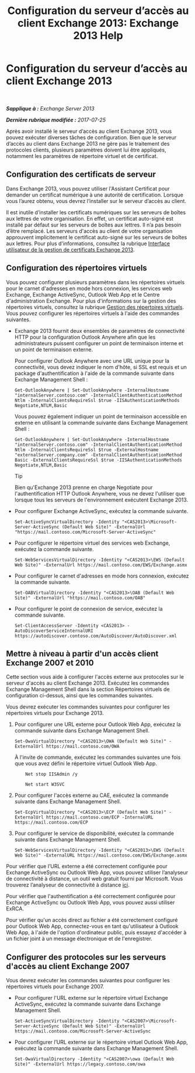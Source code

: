 ﻿---
title: 'Configuration du serveur d’accès au client Exchange 2013: Exchange 2013 Help'
TOCTitle: Configuration du serveur d’accès au client Exchange 2013
ms:assetid: 01432ae4-2a00-44a4-a4dd-4eb8d7e6cfae
ms:mtpsurl: https://technet.microsoft.com/fr-fr/library/Hh529912(v=EXCHG.150)
ms:contentKeyID: 50477418
ms.date: 04/24/2018
mtps_version: v=EXCHG.150
ms.translationtype: HT
---

# Configuration du serveur d’accès au client Exchange 2013

 

_**Sapplique à :** Exchange Server 2013_

_**Dernière rubrique modifiée :** 2017-07-25_

Après avoir installé le serveur d’accès au client Exchange 2013, vous pouvez exécuter diverses tâches de configuration. Bien que le serveur d’accès au client dans Exchange 2013 ne gère pas le traitement des protocoles clients, plusieurs paramètres doivent lui être appliqués, notamment les paramètres de répertoire virtuel et de certificat.

## Configuration des certificats de serveur

Dans Exchange 2013, vous pouvez utiliser l'Assistant Certificat pour demander un certificat numérique à une autorité de certification. Lorsque vous l’aurez obtenu, vous devrez l’installer sur le serveur d’accès au client.

Il est inutile d’installer les certificats numériques sur les serveurs de boîtes aux lettres de votre organisation. En effet, un certificat auto-signé est installé par défaut sur les serveurs de boîtes aux lettres. Il n’a pas besoin d’être remplacé. Les serveurs d'accès au client de votre organisation approuvent implicitement le certificat auto-signé sur les serveurs de boîtes aux lettres. Pour plus d'informations, consultez la rubrique [Interface utilisateur de la gestion de certificats Exchange 2013](exchange-2013-certificate-management-ui-exchange-2013-help.md).

## Configuration des répertoires virtuels

Vous pouvez configurer plusieurs paramètres dans les répertoires virtuels pour le carnet d'adresses en mode hors connexion, les services web Exchange, Exchange ActiveSync, Outlook Web App et le Centre d'administration Exchange. Pour plus d'informations sur la gestion des répertoires virtuels, consultez la rubrique [Gestion des répertoires virtuels](virtual-directory-management-exchange-2013-help.md). Vous pouvez configurer les répertoires virtuels à l'aide des commandes suivantes.

  - Exchange 2013 fournit deux ensembles de paramètres de connectivité HTTP pour la configuration Outlook Anywhere afin que les administrateurs puissent configurer un point de terminaison interne et un point de terminaison externe.
    
    Pour configurer Outlook Anywhere avec une URL unique pour la connectivité, vous devez indiquer le nom d'hôte, si SSL est requis et un package d'authentification à l'aide de la commande suivante dans Exchange Management Shell :
    
        Get-OutlookAnywhere | Set-OutlookAnywhere -InternalHostname "internalServer.contoso.com" -InternalClientAuthenticationMethod Ntlm -InternalClientsRequireSsl $true -IISAuthenticationMethods Negotiate,NTLM,Basic
    
    Vous pouvez également indiquer un point de terminaison accessible en externe en utilisant la commande suivante dans Exchange Management Shell :
    
        Get-OutlookAnywhere | Set-OutlookAnywhere -InternalHostname "internalServer.contoso.com" -InternalClientAuthenticationMethod Ntlm -InternalClientsRequireSsl $true -ExternalHostname "externalServer.company.com" -ExternalClientAuthenticationMethod Basic -ExternalClientsRequireSsl $true -IISAuthenticationMethods Negotiate,NTLM,Basic
    
    > [!TIP]  
    > Bien qu'Exchange 2013 prenne en charge Negotiate pour l'authentification HTTP Outlook Anywhere, vous ne devez l'utiliser que lorsque tous les serveurs de l'environnement exécutent Exchange 2013.


  - Pour configurer Exchange ActiveSync, exécutez la commande suivante.
    
        Set-ActiveSyncVirtualDirectory -Identity "<CAS2013>\Microsoft-Server-ActiveSync (Default Web Site)" -ExternalUrl "https://mail.contoso.com/Microsoft-Server-ActiveSync"

  - Pour configurer le répertoire virtuel des services web Exchange, exécutez la commande suivante.
    
        Set-WebServicesVirtualDirectory -Identity "<CAS2013>\EWS (Default Web Site)" -ExternalUrl https://mail.contoso.com/EWS/Exchange.asmx

  - Pour configurer le carnet d'adresses en mode hors connexion, exécutez la commande suivante.
    
        Set-OABVirtualDirectory -Identity "<CAS2013>\OAB (Default Web Site)" -ExternalUrl "https://mail.contoso.com/OAB"

  - Pour configurer le point de connexion de service, exécutez la commande suivante.
    
        Set-ClientAccessServer -Identity <CAS2013> -AutoDiscoverServiceInternalURI https://autodiscover.contoso.com/AutoDiscover/AutoDiscover.xml

## Mettre à niveau à partir d'un accès client Exchange 2007 et 2010

Cette section vous aide à configurer l'accès externe aux protocoles sur le serveur d'accès au client Exchange 2013. Exécutez les commandes Exchange Management Shell dans la section Répertoires virtuels de configuration ci-dessus, ainsi que les commandes suivantes.

Vous devrez exécuter les commandes suivantes pour configurer les répertoires virtuels pour Exchange 2013.

1.  Pour configurer une URL externe pour Outlook Web App, exécutez la commande suivante dans Exchange Management Shell.
    
        Set-OwaVirtualDirectory "<CAS2013>\OWA (Default Web Site)" -ExternalUrl https://mail.contoso.com/OWA
    
    À l'invite de commande, exécutez les commandes suivantes une fois que vous avez défini le répertoire virtuel Outlook Web App.
    ```
        Net stop IISAdmin /y
    ```
    ```
        Net start W3SVC
    ```
2.  Pour configurer l'accès externe au CAE, exécutez la commande suivante dans Exchange Management Shell.
    
        Set-EcpVirtualDirectory "<CAS2013>\ECP (Default Web Site)" -ExternalUrl https://mail.contoso.com/ECP -InternalURL https://mail.contoso.com/ECP 

3.  Pour configurer le service de disponibilité, exécutez la commande suivante dans Exchange Management Shell.
    
        Set-WebServicesVirtualDirectory -Identity "<CAS2013>\EWS (Default Web Site)" -ExternalURL https://mail.contoso.com/EWS/Exchange.asmx

Pour vérifier que l’URL externe a été correctement configurée pour Exchange ActiveSync ou Outlook Web App, vous pouvez utiliser l’analyseur de connectivité à distance, un outil web gratuit fourni par Microsoft. Vous trouverez l’analyseur de connectivité à distance [ici](http://go.microsoft.com/fwlink/?linkid=154308).

Pour vérifier que l'authentification a été correctement configurée pour Exchange ActiveSync ou Outlook Web App, vous pouvez aussi utiliser ExRCA.

Pour vérifier qu'un accès direct au fichier a été correctement configuré pour Outlook Web App, connectez-vous en tant qu'utilisateur à Outlook Web App, à l'aide de l'option d'ordinateur public, puis essayez d'accéder à un fichier joint à un message électronique et de l'enregistrer.

## Configurer des protocoles sur les serveurs d'accès au client Exchange 2007

Vous devrez exécuter les commandes suivantes pour configurer les répertoires virtuels pour Exchange 2007.

  - Pour configurer l'URL externe sur le répertoire virtuel Exchange ActiveSync, exécutez la commande suivante dans Exchange Management Shell.
    
        Set-ActiveSyncVirtualDirectory -Identity "<CAS2007>\Microsoft-Server-ActiveSync (Default Web Site)" -ExternalUrl https://mail.contoso.com/Microsoft-Server-ActiveSync

  - Pour configurer l’URL externe sur le répertoire virtuel Outlook Web App, exécutez la commande suivante dans Exchange Management Shell.
    
        Set-OwaVirtualDirectory -Identity "<CAS2007>\owa (Default Web Site)" -ExternalUrl https://legacy.contoso.com/owa

